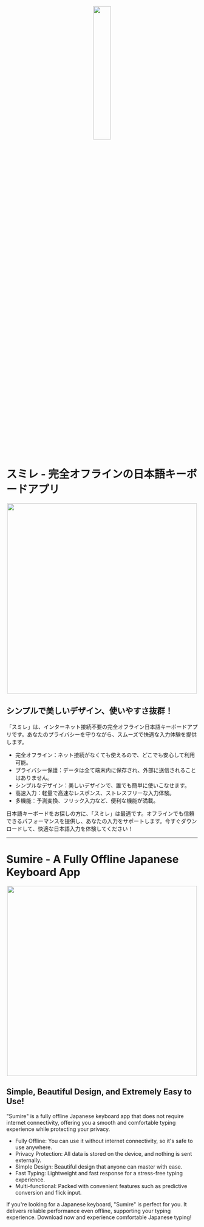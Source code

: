 <p align="center">
<a href="https://play.google.com/store/apps/details?id=com.kazumaproject.markdownhelperkeyboard&pli=1">
<img src="https://cdn.rawgit.com/steverichey/google-play-badge-svg/master/img/fr_get.svg" width="30%">
</a>
</p>

# スミレ - 完全オフラインの日本語キーボードアプリ

<p align="center">
<img src="images/demo.gif" width="auto" height="500px">
</p>

## シンプルで美しいデザイン、使いやすさ抜群！

「スミレ」は、インターネット接続不要の完全オフライン日本語キーボードアプリです。あなたのプライバシーを守りながら、スムーズで快適な入力体験を提供します。

- 完全オフライン：ネット接続がなくても使えるので、どこでも安心して利用可能。
- プライバシー保護：データは全て端末内に保存され、外部に送信されることはありません。
- シンプルなデザイン：美しいデザインで、誰でも簡単に使いこなせます。
- 高速入力：軽量で高速なレスポンス、ストレスフリーな入力体験。
- 多機能：予測変換、フリック入力など、便利な機能が満載。

日本語キーボードをお探しの方に、「スミレ」は最適です。オフラインでも信頼できるパフォーマンスを提供し、あなたの入力をサポートします。今すぐダウンロードして、快適な日本語入力を体験してください！

---

# Sumire - A Fully Offline Japanese Keyboard App

<p align="center">
<img src="images/demo.gif" width="auto" height="500px">
</p>

## Simple, Beautiful Design, and Extremely Easy to Use!

"Sumire" is a fully offline Japanese keyboard app that does not require internet connectivity, offering you a smooth and comfortable typing experience while protecting your privacy.

- Fully Offline: You can use it without internet connectivity, so it's safe to use anywhere.
- Privacy Protection: All data is stored on the device, and nothing is sent externally.
- Simple Design: Beautiful design that anyone can master with ease.
- Fast Typing: Lightweight and fast response for a stress-free typing experience.
- Multi-functional: Packed with convenient features such as predictive conversion and flick input.

If you're looking for a Japanese keyboard, "Sumire" is perfect for you. It delivers reliable performance even offline, supporting your typing experience. Download now and experience comfortable Japanese typing!
